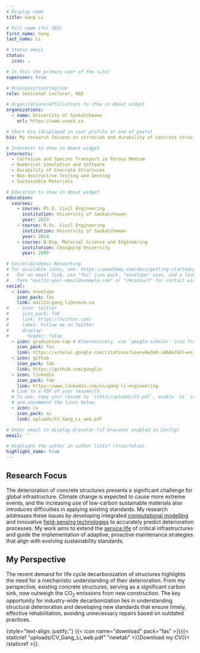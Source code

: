```yaml
---
# Display name
title: Gang Li

# Full name (for SEO)
first_name: Gang
last_name: Li

# Status emoji
status:
  icon: ☕️

# Is this the primary user of the site?
superuser: true

# Role/position/tagline
role: Sessional Lecturer, R&D

# Organizations/Affiliations to show in About widget
organizations:
  - name: University of Saskatchewan
    url: https://www.usask.ca

# Short bio (displayed in user profile at end of posts)
bio: My research focuses on corrosion and durability of concrete structures.

# Interests to show in About widget
interests:
  - Corrosion and Species Transport in Porous Medium
  - Numerical Simulation and Software
  - Durability of Concrete Structures
  - Non-destructive Testing and Sensing
  - Sustainable Materials

# Education to show in About widget
education:
  courses:
    - course: Ph.D. Civil Engineering
      institution: University of Saskatchewan
      year: 2023
    - course: M.Sc. Civil Engineering
      institution: University of Saskatchewan
      year: 2014
    - course: B.Eng. Material Science and Engineering
      institution: Chongqing University
      year: 2008

# Social/Academic Networking
# For available icons, see: https://wowchemy.com/docs/getting-started/page-builder/#icons
#   For an email link, use "fas" icon pack, "envelope" icon, and a link in the
#   form "mailto:your-email@example.com" or "/#contact" for contact widget.
social:
  - icon: envelope
    icon_pack: fas
    link: mailto:gang.li@usask.ca
#   - icon: twitter
#     icon_pack: fab
#     link: https://twitter.com/
#     label: Follow me on Twitter
#     display:
#       header: false
  - icon: graduation-cap # Alternatively, use `google-scholar` icon from `ai` icon pack
    icon_pack: fas
    link: https://scholar.google.com/citations?user=Hw3m8-sAAAAJ&hl=en
  - icon: github
    icon_pack: fab
    link: https://github.com/ganglix
  - icon: linkedin
    icon_pack: fab
    link: https://www.linkedin.com/in/gang-li-engineering
  # Link to a PDF of your resume/CV.
  # To use: copy your resume to `static/uploads/CV.pdf`, enable `ai` icons in `params.yaml`,
  # and uncomment the lines below.
  - icon: cv
    icon_pack: ai
    link: uploads/CV_Gang_Li_web.pdf

# Enter email to display Gravatar (if Gravatar enabled in Config)
email: ''

# Highlight the author in author lists? (true/false)
highlight_name: true
---
```

## Research Focus
The deterioration of concrete structures presents a significant challenge for global infrastructure. Climate change is expected to cause more extreme events, and the increasing use of low-carbon sustainable materials also introduces difficulties in applying existing standards. My research addresses these issues by developing integrated [computational modelling](./tag/numerical-simulation) and innovative [field-sensing technologies](./tag/sensor) to accurately predict deterioration processes. My work aims to extend the [service life](./tag/service-life) of critical infrastructures and guide the implementation of adaptive, proactive maintenance strategies that align with evolving sustainability standards.


## My Perspective
The recent demand for life cycle decarbonization of structures highlights the need for a mechanistic understanding of their deterioration. From my perspective, existing concrete structures, serving as a significant carbon sink, now outweigh the CO<sub>2</sub> emissions from new construction. The key opportunity for industry-wide decarbonization lies in understanding structural deterioration and developing new standards that ensure timely, effective rehabilitation, avoiding unnecessary repairs based on outdated practices.


{style="text-align: justify;"}
{{< icon name="download" pack="fas" >}}{{< staticref "uploads/CV_Gang_Li_web.pdf" "newtab" >}}Download my CV{{< /staticref >}}.